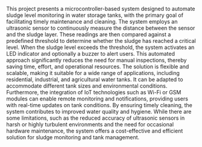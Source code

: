 This project presents a microcontroller-based system
designed to automate sludge level monitoring in water
storage tanks, with the primary goal of facilitating timely
maintenance and cleaning. The system employs an ultrasonic
sensor to continuously measure the distance between the
sensor and the sludge layer. These readings are then
compared against a predefined threshold to determine
whether the sludge has reached a critical level.
When the sludge level exceeds the threshold, the system
activates an LED indicator and optionally a buzzer to alert
users. This automated approach significantly reduces the
need for manual inspections, thereby saving time, effort, and
operational resources.
The solution is flexible and scalable, making it suitable for a
wide range of applications, including residential, industrial,
and agricultural water tanks. It can be adapted to
accommodate different tank sizes and environmental
conditions. Furthermore, the integration of IoT technologies
such as Wi-Fi or GSM modules can enable remote monitoring
and notifications, providing users with real-time updates on
tank conditions.
By ensuring timely cleaning, the system contributes to
improved water quality and hygiene. While there are some
limitations, such as the reduced accuracy of ultrasonic
sensors in harsh or highly turbulent environments and the
need for occasional hardware maintenance, the system offers
a cost-effective and efficient solution for sludge monitoring
and tank management.
